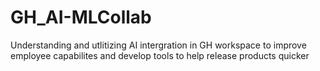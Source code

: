# GH_AI-MLCollab

Understanding and utlitizing AI intergration in GH workspace to improve employee capabilites and develop tools to help release products quicker
